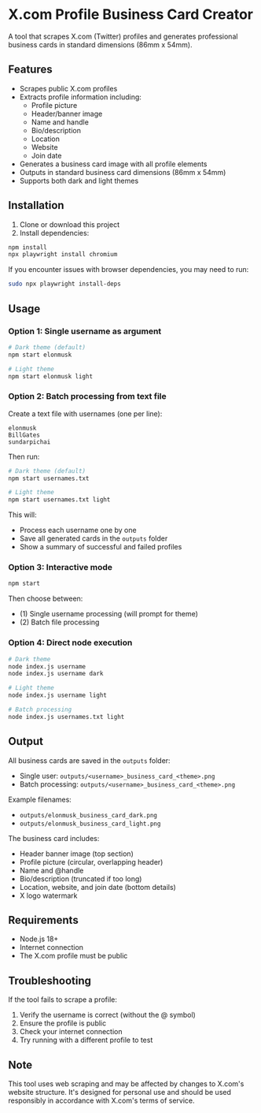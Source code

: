 # X.com Profile Business Card Creator

A tool that scrapes X.com (Twitter) profiles and generates professional business cards in standard dimensions (86mm x 54mm).

## Features

- Scrapes public X.com profiles
- Extracts profile information including:
  - Profile picture
  - Header/banner image
  - Name and handle
  - Bio/description
  - Location
  - Website
  - Join date
- Generates a business card image with all profile elements
- Outputs in standard business card dimensions (86mm x 54mm)
- Supports both dark and light themes

## Installation

1. Clone or download this project
2. Install dependencies:
```bash
npm install
npx playwright install chromium
```

If you encounter issues with browser dependencies, you may need to run:
```bash
sudo npx playwright install-deps
```

## Usage

### Option 1: Single username as argument
```bash
# Dark theme (default)
npm start elonmusk

# Light theme
npm start elonmusk light
```

### Option 2: Batch processing from text file
Create a text file with usernames (one per line):
```
elonmusk
BillGates
sundarpichai
```

Then run:
```bash
# Dark theme (default)
npm start usernames.txt

# Light theme
npm start usernames.txt light
```

This will:
- Process each username one by one
- Save all generated cards in the `outputs` folder
- Show a summary of successful and failed profiles

### Option 3: Interactive mode
```bash
npm start
```
Then choose between:
- (1) Single username processing (will prompt for theme)
- (2) Batch file processing

### Option 4: Direct node execution
```bash
# Dark theme
node index.js username
node index.js username dark

# Light theme
node index.js username light

# Batch processing
node index.js usernames.txt light
```

## Output

All business cards are saved in the `outputs` folder:
- Single user: `outputs/<username>_business_card_<theme>.png`
- Batch processing: `outputs/<username>_business_card_<theme>.png`

Example filenames:
- `outputs/elonmusk_business_card_dark.png`
- `outputs/elonmusk_business_card_light.png`

The business card includes:
- Header banner image (top section)
- Profile picture (circular, overlapping header)
- Name and @handle
- Bio/description (truncated if too long)
- Location, website, and join date (bottom details)
- X logo watermark

## Requirements

- Node.js 18+ 
- Internet connection
- The X.com profile must be public

## Troubleshooting

If the tool fails to scrape a profile:
1. Verify the username is correct (without the @ symbol)
2. Ensure the profile is public
3. Check your internet connection
4. Try running with a different profile to test

## Note

This tool uses web scraping and may be affected by changes to X.com's website structure. It's designed for personal use and should be used responsibly in accordance with X.com's terms of service.